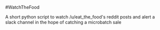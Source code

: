 #WatchTheFood

A short python script to watch /u/eat_the_food's reddit posts and alert a slack channel in the hope of catching a microbatch sale

